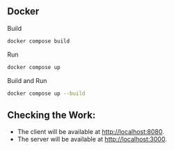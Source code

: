 ## Docker

Build
```bash
docker compose build
```

Run
```bash
docker compose up
```

Build and Run
```bash
docker compose up --build
```

## Checking the Work:

- The client will be available at [http://localhost:8080](http://localhost:8080).
- The server will be available at [http://localhost:3000](http://localhost:3000).

